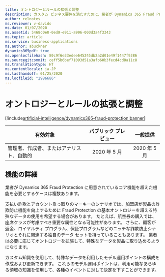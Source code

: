 ```yaml
---
title: オントロジーとルールの拡張と調整
description: カスタム ビジネス要件を満たすために、業者が Dynamics 365 Fraud Protection に用意されているコア機能を超えた機能を必要とするケースは複数あります。 業者は、拡張と調整機能を活用して、Fraud Protection を自社のシナリオに特化させることができます。
author: relnotes
ms.reviewer: v-davido
ms.date: 01/07/2020
ms.assetid: 5468c0e0-0ed0-e911-a996-000d3a4f3343
ms.topic: article
ms.service: business-applications
ms.author: abuckner
dynamics365pdf: true
ms.openlocfilehash: 80c9f6e33edee645245db2a2d01e49f1447f9386
ms.sourcegitcommit: ceff5b6bef71093d51a3afb60b3fecd4cd8a11c8
ms.translationtype: HT
ms.contentlocale: ja-JP
ms.lasthandoff: 01/25/2020
ms.locfileid: "2986686"
---
```

# <a name="extend-and-tailor-ontology-and-rules"></a>オントロジーとルールの拡張と調整
[!include[artificial-intelligence/dynamics365-fraud-protection banner](../includes/artificial-intelligence/dynamics365-fraud-protection.md)]

| 有効対象    |  パブリック プレビュー | 一般提供 | 
| ---------- | :----------: |:----------: |
|管理者、作成者、またはアナリスト、自動的|2020 年 5 月| 2020 年 5 月|






## <a name="feature-details"></a>機能の詳細
<!--feature detail start -->
業者が Dynamics 365 Fraud Protection に用意されているコア機能を超えた機能を必要とするケースは複数あります。 

支払い詐欺とアカウント乗っ取りのマーキーのシナリオでは、加盟店が製品の詐欺防止機能を向上するために Fraud Protection の基本オントロジーを超える特殊なデータの使用を希望する場合があります。 たとえば、航空券の購入では、座席クラスが考慮すべき重要な属性となる可能性があります。 さらに、顧客が返金、ロイヤルティ プログラム、保証プログラムなどのニッチな詐欺防止シナリオとそれに関連する独自のデータ セットを持っていることもあります。 業者は必要に応じてオントロジーを拡張して、特殊なデータを製品に取り込めるようになります。 

カスタム知識を使用して、特殊なデータを利用したモデル運用ポイントの構成を作成および更新できます。 これらのモデル運用ポイントは、利用可能なあらゆる領域の知識を使用して、各種のイベントに対して決定を下すことができます。


<!--feature detail end -->









